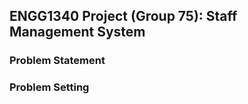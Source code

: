 ## ENGG1340 Project (Group 75): Staff Management System
### **Problem Statement**

 

### **Problem Setting**

